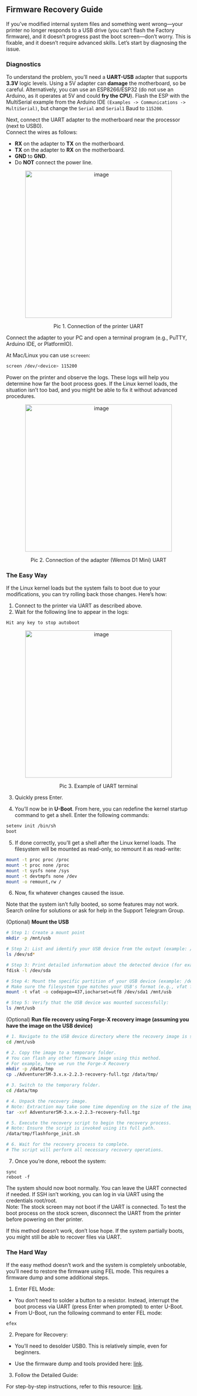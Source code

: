 ## Firmware Recovery Guide

If you’ve modified internal system files and something went wrong—your printer no longer responds to a USB drive (you can’t flash the Factory firmware), and it doesn’t progress past the boot screen—don’t worry. This is fixable, and it doesn’t require advanced skills. Let’s start by diagnosing the issue.

### Diagnostics

To understand the problem, you’ll need a **UART-USB** adapter that supports **3.3V** logic levels. Using a 5V adapter can **damage** the motherboard, so be careful. Alternatively, you can use an ESP8266/ESP32 (do not use an Arduino, as it operates at 5V and could **fry the CPU**). Flash the ESP with the MultiSerial example from the Arduino IDE `(Examples -> Communications -> MultiSerial)`, but change the `Serial` and `Serial1` Baud to `115200`.

Next, connect the UART adapter to the motherboard near the processor (next to USB0).   
Connect the wires as follows:
- **RX** on the adapter to **TX** on the motherboard.
- **TX** on the adapter to **RX** on the motherboard.
- **GND** to **GND**.
- Do **NOT** connect the power line.

<p align="center">
<img width="400" alt="image" src="https://github.com/user-attachments/assets/458aad73-b224-43d3-aca0-e5998fccc44e" />
<p align="center">Pic 1. Connection of the printer UART</p>
</p>


Connect the adapter to your PC and open a terminal program (e.g., PuTTY, Arduino IDE, or PlatformIO). 

At Mac/Linux you can use `screeen`:
```bash
screen /dev/<device> 115200
```

Power on the printer and observe the logs. 
These logs will help you determine how far the boot process goes. If the Linux kernel loads, the situation isn’t too bad, and you might be able to fix it without advanced procedures.

<p align="center">
<img width="400" alt="image" src="https://github.com/user-attachments/assets/1e8ee6ff-836a-439d-a45a-613291416d3e" />
<p align="center">Pic 2. Connection of the adapter (Wemos D1 Mini) UART</p>
</p>

### The Easy Way

If the Linux kernel loads but the system fails to boot due to your modifications, you can try rolling back those changes. Here’s how:
1. Connect to the printer via UART as described above.
2. Wait for the following line to appear in the logs:
```
Hit any key to stop autoboot
```

<p align="center">
<img width="400" alt="image" src="https://github.com/user-attachments/assets/dcfb3475-ac0d-4559-b79a-a709b3f46ea9" />
<p align="center">Pic 3. Example of UART terminal</p>
</p>

3. Quickly press Enter.

4. You’ll now be in **U-Boot**. From here, you can redefine the kernel startup command to get a shell. Enter the following commands:

```bash
setenv init /bin/sh
boot
```

5. If done correctly, you’ll get a shell after the Linux kernel loads. The filesystem will be mounted as read-only, so remount it as read-write:

```bash
mount -t proc proc /proc
mount -t proc none /proc
mount -t sysfs none /sys
mount -t devtmpfs none /dev
mount -o remount,rw /
```

6. Now, fix whatever changes caused the issue.  

Note that the system isn’t fully booted, so some features may not work.  
Search online for solutions or ask for help in the Support Telegram Group.

(Optional) **Mount the USB**

```bash
# Step 1: Create a mount point
mkdir -p /mnt/usb

# Step 2: List and identify your USB device from the output (example: /dev/sda)
ls /dev/sd*

# Step 3: Print detailed information about the detected device (for example, /dev/sda)
fdisk -l /dev/sda

# Step 4: Mount the specific partition of your USB device (example: /dev/sda1)
# Make sure the filesystem type matches your USB's format (e.g., vfat for FAT32)
mount -t vfat -o codepage=437,iocharset=utf8 /dev/sda1 /mnt/usb

# Step 5: Verify that the USB device was mounted successfully:
ls /mnt/usb
```

(Optional) **Run file recovery using Forge-X recovery image (assuming you have the image on the USB device)**

```bash
# 1. Navigate to the USB device directory where the recovery image is stored.
cd /mnt/usb

# 2. Copy the image to a temporary folder.
# You can flash any other firmware image using this method.
# For example, here we run the Forge-X Recovery
mkdir -p /data/tmp
cp ./Adventurer5M-3.x.x-2.2.3-recovery-full.tgz /data/tmp/

# 3. Switch to the temporary folder.
cd /data/tmp

# 4. Unpack the recovery image.
# Note: Extraction may take some time depending on the size of the image.
tar -xvf Adventurer5M-3.x.x-2.2.3-recovery-full.tgz

# 5. Execute the recovery script to begin the recovery process.
# Note: Ensure the script is invoked using its full path.
/data/tmp/flashforge_init.sh

# 6. Wait for the recovery process to complete.
# The script will perform all necessary recovery operations.
```

7. Once you’re done, reboot the system:

```
sync
reboot -f
```

The system should now boot normally. You can leave the UART connected if needed. If SSH isn’t working, you can log in via UART using the credentials root/root.   
Note: The stock screen may not boot if the UART is connected. To test the boot process on the stock screen, disconnect the UART from the printer before powering on ther printer.

If this method doesn’t work, don’t lose hope. If the system partially boots, you might still be able to recover files via UART.

### The Hard Way

If the easy method doesn’t work and the system is completely unbootable, you’ll need to restore the firmware using FEL mode. This requires a firmware dump and some additional steps.

1. Enter FEL Mode:

- You don’t need to solder a button to a resistor. Instead, interrupt the boot process via UART (press Enter when prompted) to enter U-Boot.
- From U-Boot, run the following command to enter FEL mode:

```
efex
```

2. Prepare for Recovery:

- You’ll need to desolder USB0. This is relatively simple, even for beginners.

- Use the firmware dump and tools provided here: [link](https://disk.yandex.ru/d/oie2Chx1rexkgw).

3. Follow the Detailed Guide:

For step-by-step instructions, refer to this resource: [link](https://t.me/FF_5M_5M_Pro/441456/487025).


